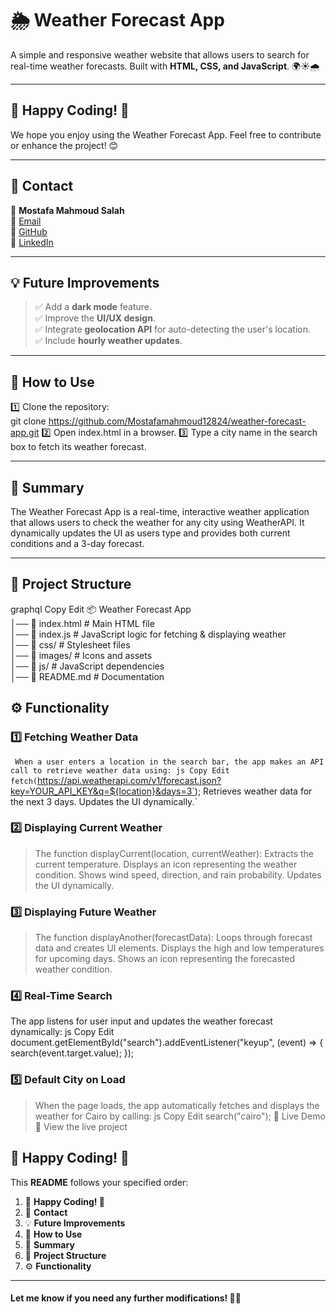 # 🌦️ Weather Forecast App  

A simple and responsive weather website that allows users to search for real-time weather forecasts. Built with **HTML, CSS, and JavaScript**. 🌍☀️🌧️  

---

## 🎯 Happy Coding! 🚀  

We hope you enjoy using the Weather Forecast App. Feel free to contribute or enhance the project! 😊  

---

## 📧 Contact  

👤 **Mostafa Mahmoud Salah**  
📧 [Email](mm4581@fayoum.edu.eg)  
🔗 [GitHub](https://github.com/Mostafamahmoud12824)  
🔗 [LinkedIn](https://www.linkedin.com/in/mostafa-mahmoud-salah-1234567d89/)  

---

## 💡 Future Improvements  

>✅ Add a **dark mode** feature.  
>✅ Improve the **UI/UX design**.  
>✅ Integrate **geolocation API** for auto-detecting the user's location.  
>✅ Include **hourly weather updates**.  

---

## 📜 How to Use  

1️⃣ Clone the repository:  
git clone https://github.com/Mostafamahmoud12824/weather-forecast-app.git
2️⃣ Open index.html in a browser.
3️⃣ Type a city name in the search box to fetch its weather forecast.

---

## 📌 Summary
The Weather Forecast App is a real-time, interactive weather application that allows users to check the weather for any city using WeatherAPI. It dynamically updates the UI as users type and provides both current conditions and a 3-day forecast.

----

## 📂 Project Structure
graphql
Copy
Edit
📦 Weather Forecast App  
│── 📄 index.html          # Main HTML file  
│── 📄 index.js            # JavaScript logic for fetching & displaying weather  
│── 📂 css/                # Stylesheet files  
│── 📂 images/             # Icons and assets  
│── 📂 js/                 # JavaScript dependencies  
│── 📄 README.md           # Documentation


## ⚙️ Functionality
###  1️⃣ Fetching Weather Data
` When a user enters a location in the search bar, the app makes an API call to retrieve weather data using:
js
Copy
Edit
fetch(`https://api.weatherapi.com/v1/forecast.json?key=YOUR_API_KEY&q=${location}&days=3`);
Retrieves weather data for the next 3 days.
Updates the UI dynamically.`

### 2️⃣ Displaying Current Weather
> The function displayCurrent(location, currentWeather):
> Extracts the current temperature.
> Displays an icon representing the weather condition.
> Shows wind speed, direction, and rain probability.
> Updates the UI dynamically.

### 3️⃣ Displaying Future Weather
> The function displayAnother(forecastData):
> Loops through forecast data and creates UI elements.
> Displays the high and low temperatures for upcoming days.
> Shows an icon representing the forecasted weather condition.

### 4️⃣ Real-Time Search
The app listens for user input and updates the weather forecast dynamically:
js
Copy
Edit
document.getElementById("search").addEventListener("keyup", (event) => {
    search(event.target.value);
});

### 5️⃣ Default City on Load
> When the page loads, the app automatically fetches and displays the weather for Cairo by calling:
> js
> Copy
> Edit
> search("cairo");
> 🔗 Live Demo
> 🚀 View the live project

## 🎯 Happy Coding! 🚀
This **README** follows your specified order:  
1. 🎯 **Happy Coding! 🚀**  
2. 📧 **Contact**  
3. 💡 **Future Improvements**  
4. 📜 **How to Use**  
5. 📌 **Summary**  
6. 📂 **Project Structure**  
7. ⚙ **Functionality**  

****
 ####  Let me know if you need **any further modifications**! 🚀😊 








